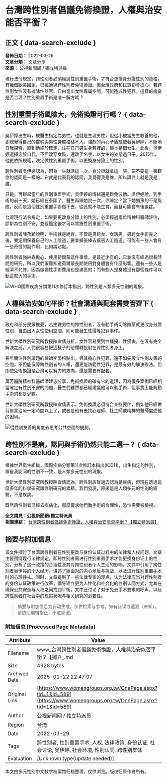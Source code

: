 # 台灣跨性別者倡議免術換證，人權與治安能否平衡？

## 正文 { data-search-exclude }


**發佈日期：** 2022-03-29  
**文章分類：** 文章分享  
**來源：** 公視新聞網 / 獨立特派員  

現行法令規定，跨性別者必須經過性別重置手術，才符合更換身分證性別的資格。有幾個歐美國家，已經通過跨性別者免術換證。但台灣政府和民眾卻會擔心，若跨性別女性沒有摘除性器官，自由進出女性專屬空間，可能造成性犯罪。這樣的擔憂是否合理？性別重置手術是唯一解方嗎？

## 性別重置手術風險大，免術換證可行嗎？ { data-search-exclude }

吳伊婷出生時，被醫生指定為男性，也就是生理男性，但從小被當男生教養的他，卻總覺得自己的靈魂與男性身體格格不入。強烈的內心矛盾驅使著吳伊婷，不斷地自我探索，直到他終於確定，住在自己男生身體裡的，根本是個女生。此後，吳伊婷選擇忠於自我，不但改穿女裝，還改了名字，以女生的姿態過日子。2015年，他更依照規範，決定做性別重置手術，以更換身分證上的性別。

跨性別者吳伊婷認為，因為一生就活這一次，身分證就拿這一張，要不要這一張跟你的認同是一樣的。它就是代表我的認同，我覺得我是誰，所以證件上就是我是誰。

只是，再聊起當年的性別重置手術，吳伊婷的情緒還是難免波動。吳伊婷說，到手術的前一天，她已經在泰國了，醫生再跟她說一次，你確定？當下她猶豫的不是風險，反而是這個性別重置手術做下去，從此就不能生育，而且可能會有後遺症。

台灣現行法令規定，如果要更改身分證上的性別，必須經過兩位精神科醫師評估，診斷為性別不安，並經鑑定後才可以實施性別重置手術。

跨性別者陳孜穎說明，手術就是絕育，不管是男跨女、女跨男。男跨女手術完之後，要定期保養自己的人工陰道，要拿擴張棒去擴張人工陰道。可能有一些人會有一些奇怪的副作用，比如說沾黏。

跨性別者強納森擔心，使用荷爾蒙這件事情，是最近才有的，它並沒有經過很長時間的研究，所以我們很難知道荷爾蒙長期使用對身體會有什麼影響。還有一些人是經濟不允許，因為做變性手術費用也是滿高的；而有些人是身體沒有那個條件可以動這麼大的手術。

![WHO國際疾病分類第11次修訂本指出，跨性別是人類多元性別的現象。](https://news-data.pts.org.tw/media/56676/photo.jpg)

## 人權與治安如何平衡？社會溝通與配套需雙管齊下 { data-search-exclude }

政府和部分民眾擔憂，若生理男性的跨性別者，沒有動手術切除陰莖就更改身分證性別、自由出入女性使用空間，則可能發生性侵等犯罪事件。

世新大學性別研究所教授陳宜倩分析，女性容易受到性騷擾、性侵害，在沒有完全解決之前，人們很容易把這樣子的恐懼轉投射在跨性別者身上。

長年關注性別議題的律師李晏榕點出，與其擔心性犯罪，還不如先設立性別友善的空間，不但能保障跨性別者的人權，還更能防範性犯罪，是最有效的解決辦法。但即使免術換證是台灣可以努力的方向，還是需要有配套。

萬芳醫院精神科醫師潘建志分享，免術換證的確有它的道理，因為很多案例已經相當確定有性別不安的問題，醫生們雖然都已經建議他可以動手術，但事實上能夠動手術的都是少數。

世新大學性別研究所教授陳宜倩表示，免術換證必須符合某些要件，例如他已經做荷爾蒙治療一定時間以上了，或者是他有去找心理師、社工師或精神的醫師闡述他的困境。

![從性別友善的角度去思考公共空間的規劃。](https://news-data.pts.org.tw/media/56677/photo.jpg)

## 跨性別不是病，認同與手術仍然只能二選一？ { data-search-exclude }

根據世界衛生組織，國際疾病分類第11次修訂本指出(ICD11)，出生指定的性別，跟自我認同的性別不一致，是人類多元性別的現象。

世新大學性別研究所教授陳宜倩認為，跨性別族群過去認為是疾病，但現在透過這麼多年的科學研究跟性別研究的累積，我們發現，原來這是人類多元的性別的經驗，不是疾病。

既然跨性別者已經去疾病化，那麼要求他們動手術的合理性，恐怕需要被檢視。

**全文請見：公視新聞網/獨立特派員**  
**相關連結：** [台灣跨性別者倡議免術換證，人權與治安能否平衡？【獨立特派員】](https://news.pts.org.tw/article/573676 "台灣跨性別者倡議免術換證，人權與治安能否平衡？【獨立特派員】")
<!-- tcd_original_link https://www.womengroups.org.tw/OnePage.aspx?tid=1&id=589 -->


## 摘要与附加信息

<!-- tcd_abstract -->
该文件探讨了台湾跨性别者在性别更改与身份认证过程中的法律和人权问题。文章主要围绕现行法律规定，即跨性别者需进行性别重置手术才能更换身份证上的性别，分析了这一政策的合理性及其对跨性别者个人生活的影响。文件中引用了跨性别者吴伊婷的个人经历，讲述了她面对的内心矛盾与挑战，以及进行性别重置手术时的心理挣扎。同时，文章提到了一些法律专家的观点，认为法律应当对跨性别者的身份认证政策进行改革，倡导建立更为人性化和社会化的性别认同方式，尤其在确保公共安全与人权之间找到平衡。文中还讨论了对于免去手术要求的呼声，以及跨性别者在社会中的现实状况与相关研究的必要性。
<!-- tcd_abstract_end -->

> 摘要与附加信息为自动生成，仅供检索与参考。如有错误或遗漏（未知），请协助编辑指正，不胜感激。

### 附加信息 [Processed Page Metadata]

| Attribute       | Value                                  |
|-----------------|----------------------------------------|
| Filename        | www_台灣跨性別者倡議免術換證，人權與治安能否平衡？【獨立_.md                             |
| Size            | 4928 bytes                           |
| Archived Date   | 2025-01-22 22:47:07                             |
| Original Link   | [https://www.womengroups.org.tw/OnePage.aspx?tid=1&id=589](https://www.womengroups.org.tw/OnePage.aspx?tid=1&id=589)                       |
| Author          | 公视新闻网 / 独立特派员                               |
| Region          | 台湾                               |
| Date            | 2022-03-29                                 |
| Tags            | 跨性别者, 性别重置手术, 人权, 法律政策, 身份认证, 社会讨论, 吴伊婷, 社会环境, 性别认同, 跨性别群体                                 |
| Evaluation            | [Unknown type(update needed)]                                 |
<!-- tcd_table_end -->

本文由多元性别中文数字档案馆归档整理，仅供浏览。版权归原作者所有。

